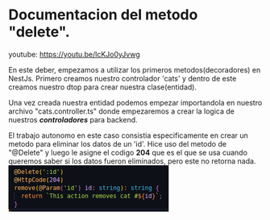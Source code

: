 # Documentacion del metodo "delete".

youtube: https://youtu.be/lcKJo0yJvwg

En este deber, empezamos a utilizar los primeros metodos(decoradores) en NestJs. Primero creamos nuestro controlador 'cats' y dentro de este creamos nuestro dtop para crear nuestra clase(entidad).

Una vez creada nuestra entidad podemos empezar importandola en nuestro archivo "cats.controller.ts" donde empezaremos a crear la logica de nuestros ***controladores*** para backend.

El trabajo autonomo en este caso consistia especificamente en crear un metodo para eliminar los datos de un 'id'. Hice uso del metodo de "@Delete" y luego le asigne el codigo **204** que es el que se usa cuando queremos saber si los datos fueron eliminados, pero este no retorna nada.
![alt text](image.png)